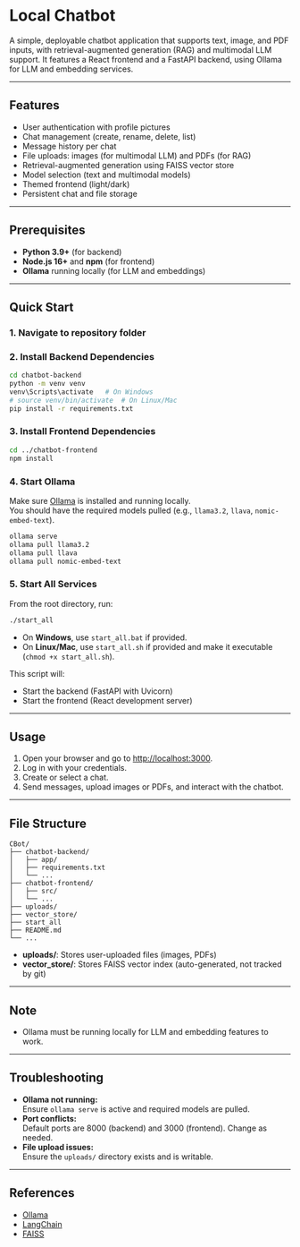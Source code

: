 # Local Chatbot

A simple, deployable chatbot application that supports text, image, and PDF inputs, with retrieval-augmented generation (RAG) and multimodal LLM support. It features a React frontend and a FastAPI backend, using Ollama for LLM and embedding services.

---

## Features

- User authentication with profile pictures
- Chat management (create, rename, delete, list)
- Message history per chat
- File uploads: images (for multimodal LLM) and PDFs (for RAG)
- Retrieval-augmented generation using FAISS vector store
- Model selection (text and multimodal models)
- Themed frontend (light/dark)
- Persistent chat and file storage

---

## Prerequisites

- **Python 3.9+** (for backend)
- **Node.js 16+** and **npm** (for frontend)
- **Ollama** running locally (for LLM and embeddings)

---

## Quick Start

### 1. Navigate to repository folder

### 2. Install Backend Dependencies

```sh
cd chatbot-backend
python -m venv venv
venv\Scripts\activate   # On Windows
# source venv/bin/activate  # On Linux/Mac
pip install -r requirements.txt
```

### 3. Install Frontend Dependencies

```sh
cd ../chatbot-frontend
npm install
```

### 4. Start Ollama

Make sure [Ollama](https://ollama.com/) is installed and running locally.  
You should have the required models pulled (e.g., `llama3.2`, `llava`, `nomic-embed-text`).

```sh
ollama serve
ollama pull llama3.2
ollama pull llava
ollama pull nomic-embed-text
```

### 5. Start All Services

From the root directory, run:

```sh
./start_all
```

- On **Windows**, use `start_all.bat` if provided.
- On **Linux/Mac**, use `start_all.sh` if provided and make it executable (`chmod +x start_all.sh`).

This script will:
- Start the backend (FastAPI with Uvicorn)
- Start the frontend (React development server)

---

## Usage

1. Open your browser and go to [http://localhost:3000](http://localhost:3000).
2. Log in with your credentials.
3. Create or select a chat.
4. Send messages, upload images or PDFs, and interact with the chatbot.

---

## File Structure

```
CBot/
├── chatbot-backend/
│   ├── app/
│   ├── requirements.txt
│   └── ...
├── chatbot-frontend/
│   ├── src/
│   └── ...
├── uploads/
├── vector_store/
├── start_all
├── README.md
└── ...
```

- **uploads/**: Stores user-uploaded files (images, PDFs)
- **vector_store/**: Stores FAISS vector index (auto-generated, not tracked by git)

---

## Note

- Ollama must be running locally for LLM and embedding features to work.

---

## Troubleshooting

- **Ollama not running:**  
  Ensure `ollama serve` is active and required models are pulled.
- **Port conflicts:**  
  Default ports are 8000 (backend) and 3000 (frontend). Change as needed.
- **File upload issues:**  
  Ensure the `uploads/` directory exists and is writable.

---

## References

- [Ollama](https://ollama.com/)
- [LangChain](https://python.langchain.com/)
- [FAISS](https://github.com/facebookresearch/faiss)
